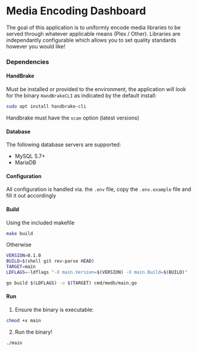 # Media Encoding Dashboard
The goal of this application is to uniformly encode media libraries to be served through whatever applicable means (Plex / Other). Libraries are independantly configurable
which allows you to set quality standards however you would like!

### Dependencies

#### HandBrake
Must be installed or provided to the environment, the application will look for the
binary `HandBrakeCLI` as indicated by the default install:
```bash
sudo apt install handbrake-cli
```

Handbrake must have the `scan` option (latest versions)

#### Database

The following database servers are supported:

- MySQL 5.7+
- MariaDB

#### Configuration
All configuration is handled via. the `.env` file, copy the `.env.example` file and fill it out accordingly

#### Build
Using the included makefile
```bash
make build
```

Otherwise
```bash
VERSION=0.1.0
BUILD=$(shell git rev-parse HEAD)
TARGET=main
LDFLAGS=-ldflags "-X main.Version=$(VERSION) -X main.Build=$(BUILD)"

go build $(LDFLAGS) -o $(TARGET) cmd/medb/main.go
```

#### Run
1) Ensure the binary is executable:
```bash
chmod +x main
```

2) Run the binary!
```bash
./main
```